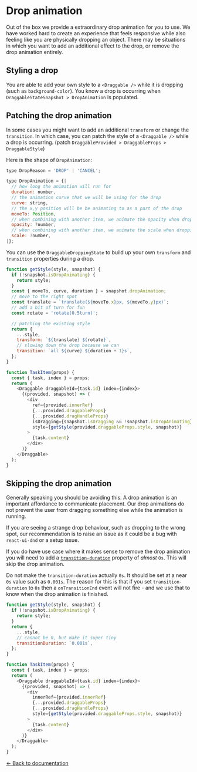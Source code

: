 # Drop animation

Out of the box we provide a extraordinary drop animation for you to use. We have worked hard to create an experience that feels responsive while also feeling like you are physically dropping an object. There may be situations in which you want to add an additional effect to the drop, or remove the drop animation entirely.

## Styling a drop

You are able to add your own style to a `<Draggable />` while it is dropping (such as `background-color`). You know a drop is occurring when `DraggableStateSnapshot > DropAnimation` is populated.

## Patching the drop animation

In some cases you might want to add an additional `transform` or change the `transition`. In which case, you can patch the style of a `<Draggable />` while a drop is occurring. (patch `DraggableProvided > DraggableProps > DraggableStyle`)

Here is the shape of `DropAnimation`:

```js
type DropReason = 'DROP' | 'CANCEL';

type DropAnimation = {|
  // how long the animation will run for
  duration: number,
  // the animation curve that we will be using for the drop
  curve: string,
  // the x,y position will be be animating to as a part of the drop
  moveTo: Position,
  // when combining with another item, we animate the opacity when dropping
  opacity: ?number,
  // when combining with another item, we animate the scale when dropping
  scale: ?number,
|};
```

You can use the `DraggableDroppingState` to build up your own `transform` and `transition` properties during a drop.

```js
function getStyle(style, snapshot) {
  if (!snapshot.isDropAnimating) {
    return style;
  }
  const { moveTo, curve, duration } = snapshot.dropAnimation;
  // move to the right spot
  const translate = `translate(${moveTo.x}px, ${moveTo.y}px)`;
  // add a bit of turn for fun
  const rotate = 'rotate(0.5turn)';

  // patching the existing style
  return {
    ...style,
    transform: `${translate} ${rotate}`,
    // slowing down the drop because we can
    transition: `all ${curve} ${duration + 1}s`,
  };
}

function TaskItem(props) {
  const { task, index } = props;
  return (
    <Draggable draggableId={task.id} index={index}>
      {(provided, snapshot) => (
        <div
          ref={provided.innerRef}
          {...provided.draggableProps}
          {...provided.dragHandleProps}
          isDragging={snapshot.isDragging && !snapshot.isDropAnimating}
          style={getStyle(provided.draggableProps.style, snapshot)}
        >
          {task.content}
        </div>
      )}
    </Draggable>
  );
}
```

## Skipping the drop animation

Generally speaking you should be avoiding this. A drop animation is an important affordance to communicate placement. Our drop animations do not prevent the user from dragging something else while the animation is running.

If you are seeing a strange drop behaviour, such as dropping to the wrong spot, our recommendation is to raise an issue as it could be a bug with `react-ui-dnd` or a setup issue.

If you do have use case where it makes sense to remove the drop animation you will need to add a [`transition-duration`](https://developer.mozilla.org/en-US/docs/Web/CSS/transition-duration) property of _almost_ `0s`. This will skip the drop animation.

Do not make the `transition-duration` actually `0s`. It should be set at a near `0s` value such as `0.001s`. The reason for this is that if you set `transition-duration` to `0s` then a `onTransitionEnd` event will not fire - and we use that to know when the drop animation is finished.

```js
function getStyle(style, snapshot) {
  if (!snapshot.isDropAnimating) {
    return style;
  }
  return {
    ...style,
    // cannot be 0, but make it super tiny
    transitionDuration: `0.001s`,
  };
}

function TaskItem(props) {
  const { task, index } = props;
  return (
    <Draggable draggableId={task.id} index={index}>
      {(provided, snapshot) => (
        <div
          innerRef={provided.innerRef}
          {...provided.draggableProps}
          {...provided.dragHandleProps}
          style={getStyle(provided.draggableProps.style, snapshot)}
        >
          {task.content}
        </div>
      )}
    </Draggable>
  );
}
```

[← Back to documentation](/README.md#documentation-)
